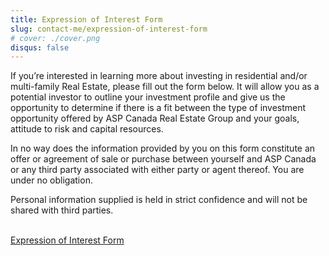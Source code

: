 ```yaml
---
title: Expression of Interest Form
slug: contact-me/expression-of-interest-form
# cover: ./cover.png
disqus: false
---
```


If you’re interested in learning more about investing in residential and/or multi-family Real Estate, please fill out the form below. It will allow you as a potential investor to outline your investment profile and give us the opportunity to determine if there is a fit between the type of investment opportunity offered by ASP Canada Real Estate Group and your goals, attitude to risk and capital resources.

In no way does the information provided by you on this form constitute an offer or agreement of sale or purchase between yourself and ASP Canada or any third party associated with either party or agent thereof. You are under no obligation.

Personal information supplied is held in strict confidence and will not be shared with third parties.

<br />
<a
  href="javascript:void(
    window.open(
      'https://form.jotform.com/20083542724',
      'blank',
      'scrollbars=yes,
      toolbar=no,
      width=700,
      height=500'
    )
  )
">
  Expression of Interest Form
</a>